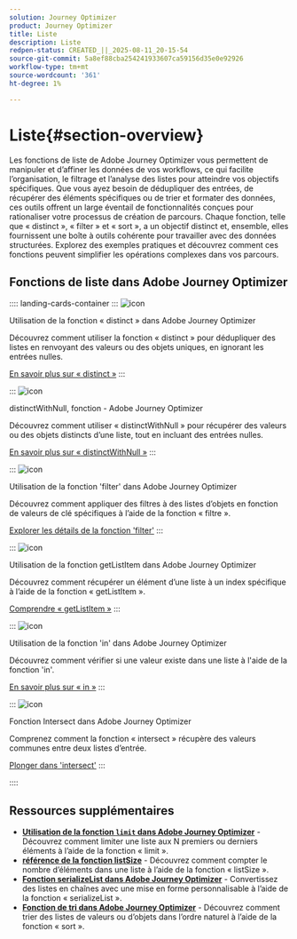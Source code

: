```yaml
---
solution: Journey Optimizer
product: Journey Optimizer
title: Liste
description: Liste
redpen-status: CREATED_||_2025-08-11_20-15-54
source-git-commit: 5a8ef88cba254241933607ca59156d35e0e92926
workflow-type: tm+mt
source-wordcount: '361'
ht-degree: 1%

---
```



# Liste{#section-overview}

Les fonctions de liste de Adobe Journey Optimizer vous permettent de manipuler et d’affiner les données de vos workflows, ce qui facilite l’organisation, le filtrage et l’analyse des listes pour atteindre vos objectifs spécifiques. Que vous ayez besoin de dédupliquer des entrées, de récupérer des éléments spécifiques ou de trier et formater des données, ces outils offrent un large éventail de fonctionnalités conçues pour rationaliser votre processus de création de parcours. Chaque fonction, telle que « distinct », « filter » et « sort », a un objectif distinct et, ensemble, elles fournissent une boîte à outils cohérente pour travailler avec des données structurées. Explorez des exemples pratiques et découvrez comment ces fonctions peuvent simplifier les opérations complexes dans vos parcours.

## Fonctions de liste dans Adobe Journey Optimizer

:::: landing-cards-container
:::
![icon](https://cdn.experienceleague.adobe.com/icons/code-branch.svg?lang=fr)

Utilisation de la fonction « distinct » dans Adobe Journey Optimizer

Découvrez comment utiliser la fonction « distinct » pour dédupliquer des listes en renvoyant des valeurs ou des objets uniques, en ignorant les entrées nulles.

[En savoir plus sur « distinct »](../using/building-journeys/functions/functiondistinct.md)
:::

:::
![icon](https://cdn.experienceleague.adobe.com/icons/code-branch.svg?lang=fr)

distinctWithNull, fonction - Adobe Journey Optimizer

Découvrez comment utiliser « distinctWithNull » pour récupérer des valeurs ou des objets distincts d’une liste, tout en incluant des entrées nulles.

[En savoir plus sur « distinctWithNull »](../using/building-journeys/functions/functiondistinctwithnull.md)
:::

:::
![icon](https://cdn.experienceleague.adobe.com/icons/code-branch.svg?lang=fr)

Utilisation de la fonction &#39;filter&#39; dans Adobe Journey Optimizer

Découvrez comment appliquer des filtres à des listes d’objets en fonction de valeurs de clé spécifiques à l’aide de la fonction « filtre ».

[Explorer les détails de la fonction &#39;filter&#39;](../using/building-journeys/functions/functionfilter.md)
:::

:::
![icon](https://cdn.experienceleague.adobe.com/icons/code-branch.svg?lang=fr)

Utilisation de la fonction getListItem dans Adobe Journey Optimizer

Découvrez comment récupérer un élément d’une liste à un index spécifique à l’aide de la fonction « getListItem ».

[Comprendre « getListItem »](../using/building-journeys/functions/functiongetlistitem.md)
:::

:::
![icon](https://cdn.experienceleague.adobe.com/icons/code-branch.svg?lang=fr)

Utilisation de la fonction &#39;in&#39; dans Adobe Journey Optimizer

Découvrez comment vérifier si une valeur existe dans une liste à l&#39;aide de la fonction &#39;in&#39;.

[En savoir plus sur « in »](../using/building-journeys/functions/functionin.md)
:::

:::
![icon](https://cdn.experienceleague.adobe.com/icons/code-branch.svg?lang=fr)

Fonction Intersect dans Adobe Journey Optimizer

Comprenez comment la fonction « intersect » récupère des valeurs communes entre deux listes d’entrée.

[Plonger dans &#39;intersect&#39;](../using/building-journeys/functions/functionintersect.md)
:::

::::


## Ressources supplémentaires

- **[Utilisation de la fonction `limit` dans Adobe Journey Optimizer](../using/building-journeys/functions/functionlimit.md)** - Découvrez comment limiter une liste aux N premiers ou derniers éléments à l’aide de la fonction « limit ».
- **[référence de la fonction listSize](../using/building-journeys/functions/functionlistsize.md)** - Découvrez comment compter le nombre d’éléments dans une liste à l’aide de la fonction « listSize ».
- **[Fonction serializeList dans Adobe Journey Optimizer](../using/building-journeys/functions/functionserializelist.md)** - Convertissez des listes en chaînes avec une mise en forme personnalisable à l’aide de la fonction « serializeList ».
- **[Fonction de tri dans Adobe Journey Optimizer](../using/building-journeys/functions/functionsort.md)** - Découvrez comment trier des listes de valeurs ou d’objets dans l’ordre naturel à l’aide de la fonction « sort ».
